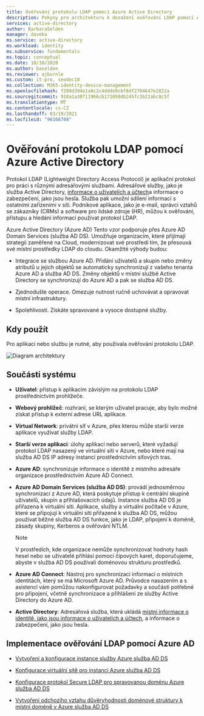 ```yaml
---
title: Ověřování protokolu LDAP pomocí Azure Active Directory
description: Pokyny pro architekturu k dosažení ověřování LDAP pomocí Azure Active Directory.
services: active-directory
author: BarbaraSelden
manager: daveba
ms.service: active-directory
ms.workload: identity
ms.subservice: fundamentals
ms.topic: conceptual
ms.date: 10/10/2020
ms.author: baselden
ms.reviewer: ajburnle
ms.custom: it-pro, seodec18
ms.collection: M365-identity-device-management
ms.openlocfilehash: f209d394e1a0c2c4ddde9cbf8df2704647e2822a
ms.sourcegitcommit: 910a1a38711966cb171050db245fc3b22abc8c5f
ms.translationtype: MT
ms.contentlocale: cs-CZ
ms.lasthandoff: 03/19/2021
ms.locfileid: "96168708"
---
```

# <a name="ldap-authentication-with-azure-active-directory"></a>Ověřování protokolu LDAP pomocí Azure Active Directory

Protokol LDAP (Lightweight Directory Access Protocol) je aplikační protokol pro práci s různými adresářovými službami. Adresářové služby, jako je služba Active Directory, [informace o uživatelích a účtech](https://www.dnsstuff.com/active-directory-service-accounts)a informace o zabezpečení, jako jsou hesla. Služba pak umožní sdílení informací s ostatními zařízeními v síti. Podnikové aplikace, jako je e-mail, správci vztahů se zákazníky (CRMs) a software pro lidské zdroje (HR), můžou k ověřování, přístupu a hledání informací používat protokol LDAP. 

Azure Active Directory (Azure AD) Tento vzor podporuje přes Azure AD Domain Services (služba AD DS). Umožňuje organizacím, které přijímají strategii zaměřené na Cloud, modernizovat své prostředí tím, že přesouvá své místní prostředky LDAP do cloudu. Okamžité výhody budou: 

* Integrace se službou Azure AD. Přidání uživatelů a skupin nebo změny atributů u jejich objektů se automaticky synchronizují z vašeho tenanta Azure AD a služba AD DS. Změny objektů v místní službě Active Directory se synchronizují do Azure AD a pak se služba AD DS.

* Zjednodušte operace. Omezuje nutnost ručně uchovávat a opravovat místní infrastruktury. 

* Spolehlivosti. Získáte spravované a vysoce dostupné služby. 

## <a name="use-when"></a>Kdy použít

Pro aplikaci nebo službu je nutné, aby používala ověřování protokolu LDAP.

![Diagram architektury](./media/authentication-patterns/ldap-auth.png)

## <a name="components-of-system"></a>Součásti systému

* **Uživatel**: přístup k aplikacím závislým na protokolu LDAP prostřednictvím prohlížeče.

* **Webový prohlížeč**: rozhraní, se kterým uživatel pracuje, aby bylo možné získat přístup k externí adrese URL aplikace.

* **Virtual Network**: privátní síť v Azure, přes kterou může starší verze aplikace využívat služby LDAP. 

* **Starší verze aplikací**: úlohy aplikací nebo serverů, které vyžadují protokol LDAP nasazený ve virtuální síti v Azure, nebo které mají na služba AD DS IP adresy instancí prostřednictvím síťových tras. 

* **Azure AD**: synchronizuje informace o identitě z místního adresáře organizace prostřednictvím Azure AD Connect.

* **Azure AD Domain Services (služba AD DS)**: provádí jednosměrnou synchronizaci z Azure AD, která poskytuje přístup k centrální skupině uživatelů, skupin a přihlašovacích údajů. Instance služba AD DS je přiřazena k virtuální síti. Aplikace, služby a virtuální počítače v Azure, které se připojují k virtuální síti přiřazené k služba AD DS, můžou používat běžné služba AD DS funkce, jako je LDAP, připojení k doméně, zásady skupiny, Kerberos a ověřování NTLM.
   > [!NOTE]
   >  V prostředích, kde organizace nemůže synchronizovat hodnoty hash hesel nebo se uživatelé přihlásí pomocí čipových karet, doporučujeme, abyste v služba AD DS používali doménovou strukturu prostředků. 

* **Azure AD Connect**: Nástroj pro synchronizaci informací o místních identitách, který se má Microsoft Azure AD. Průvodce nasazením a s asistencí vám pomůžou nakonfigurovat požadavky a součásti potřebné pro připojení, včetně synchronizace a přihlášení ze služby Active Directory do Azure AD. 

* **Active Directory**: Adresářová služba, která ukládá [místní informace o identitě, jako jsou informace o uživatelích a účtech](https://www.dnsstuff.com/active-directory-service-accounts), a informace o zabezpečení, jako jsou hesla.

## <a name="implement-ldap-authentication-with-azure-ad"></a>Implementace ověřování LDAP pomocí Azure AD

* [Vytvoření a konfigurace instance služby Azure služba AD DS](../../active-directory-domain-services/tutorial-create-instance.md) 

* [Konfigurace virtuální sítě pro instanci Azure služba AD DS](../../active-directory-domain-services/tutorial-configure-networking.md) 

* [Konfigurace protokol Secure LDAP pro spravovanou doménu Azure služba AD DS](../../active-directory-domain-services/tutorial-configure-ldaps.md) 

* [Vytvoření odchozího vztahu důvěryhodnosti doménové struktury k místní doméně v Azure služba AD DS](../../active-directory-domain-services/tutorial-create-forest-trust.md)

